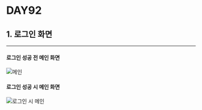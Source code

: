 # DAY92

## 1. 로그인 화면 
___

#### 로그인 성공 전 메인 화면
![메인](https://user-images.githubusercontent.com/103159709/184587001-baaed115-59d8-4e4e-8124-9526465136d4.png)

#### 로그인 성공 시 메인 화면 
![로그인 시 메인](https://user-images.githubusercontent.com/103159709/184587306-a4b96cc2-fa53-469d-b7b4-a25f4fd4b4df.png)


